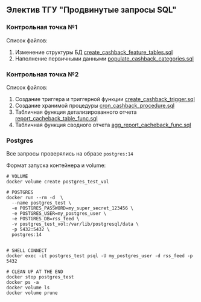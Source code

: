 ## Электив ТГУ "Продвинутые запросы SQL"

### Контрольная точка №1

Список файлов:

1. Изменение структуры БД [create_cashback_feature_tables.sql](/create_cashback_feature_tables.sql)
2. Наполнение первичными данными [populate_cashback_categories.sql](populate_cashback_categories.sql)

### Контрольная точка №2

Список файлов:

1. Создание триггера и триггерной функции [create_cashback_trigger.sql](create_cashback_trigger.sql)
2. Создание хранимой процедуры [cron_cashback_procedure.sql](cron_cashback_procedure.sql)
3. Табличная функция детализированного отчета [report_cacheback_table_func.sql](report_cacheback_table_func.sql)
4. Табличная функция сводного отчета [agg_report_cacheback_func.sql](agg_report_cacheback_func.sql)

### Postgres

Все запросы проверялись на образе `postgres:14`

Формат запуска контейнера и volume:

```
# VOLUME
docker volume create postgres_test_vol

# POSTGRES
docker run --rm -d  \
  --name postgres_test \
  -e POSTGRES_PASSWORD=my_super_secret_123456 \
  -e POSTGRES_USER=my_postgres_user \
  -e POSTGRES_DB=rss_feed \
  -v postgres_test_vol:/var/lib/postgresql/data \
  -p 5432:5432 \
  postgres:14


# SHELL CONNECT
docker exec -it postgres_test psql -U my_postgres_user -d rss_feed -p 5432

# CLEAN UP AT THE END
docker stop postgres_test
docker ps -a
docker volume ls
docker volume prune
```
